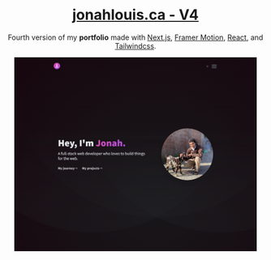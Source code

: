 <h1 align="center">
  <a href="https://jonahlouis.ca/">jonahlouis.ca - V4</a>
</h1>
<p align="center">
  Fourth version of my <b>portfolio</b> made with <a href="https://nextjs.org/" target="_blank">Next.js</a>, <a href="https://www.framer.com/motion/" target="_blank">Framer Motion</a>, <a href="https://reactjs.org/docs/hooks-overview.html" target="_blank">React</a>, and <a href='https://tailwindcss.com/' target="_blank">Tailwindcss</a>.
</p>
<div align="center">
   <img src="public/jonah-louis-thumb.png" width="95%" height="95%">
</div>
